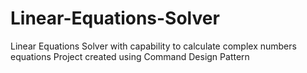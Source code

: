 # Linear-Equations-Solver
Linear Equations Solver with capability to calculate complex numbers equations
Project created using Command Design Pattern
